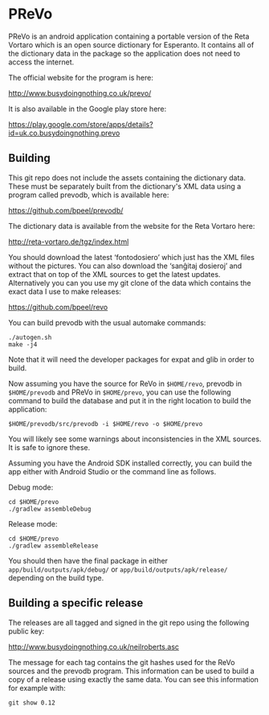 PReVo
=====

PReVo is an android application containing a portable version of the
Reta Vortaro which is an open source dictionary for Esperanto. It
contains all of the dictionary data in the package so the application
does not need to access the internet.

The official website for the program is here:

 http://www.busydoingnothing.co.uk/prevo/

It is also available in the Google play store here:

 https://play.google.com/store/apps/details?id=uk.co.busydoingnothing.prevo

Building
--------

This git repo does not include the assets containing the dictionary
data. These must be separately built from the dictionary's XML data
using a program called prevodb, which is available here:

 https://github.com/bpeel/prevodb/

The dictionary data is available from the website for the Reta Vortaro
here:

 http://reta-vortaro.de/tgz/index.html

You should download the latest ‘fontodosiero’ which just has the XML
files without the pictures. You can also download the ‘sanĝitaj
dosieroj’ and extract that on top of the XML sources to get the latest
updates. Alternatively you can you use my git clone of the data which
contains the exact data I use to make releases:

 https://github.com/bpeel/revo

You can build prevodb with the usual automake commands:

    ./autogen.sh
    make -j4

Note that it will need the developer packages for expat and glib in
order to build.

Now assuming you have the source for ReVo in `$HOME/revo`, prevodb in
`$HOME/prevodb` and PReVo in `$HOME/prevo`, you can use the following
command to build the database and put it in the right location to
build the application:

    $HOME/prevodb/src/prevodb -i $HOME/revo -o $HOME/prevo

You will likely see some warnings about inconsistencies in the XML
sources. It is safe to ignore these.

Assuming you have the Android SDK installed correctly, you can build
the app either with Android Studio or the command line as follows.

Debug mode:

    cd $HOME/prevo
    ./gradlew assembleDebug

Release mode:

    cd $HOME/prevo
    ./gradlew assembleRelease

You should then have the final package in either
`app/build/outputs/apk/debug/` or `app/build/outputs/apk/release/`
depending on the build type.

Building a specific release
---------------------------

The releases are all tagged and signed in the git repo using the
following public key:

 http://www.busydoingnothing.co.uk/neilroberts.asc

The message for each tag contains the git hashes used for the ReVo
sources and the prevodb program. This information can be used to build
a copy of a release using exactly the same data. You can see this
information for example with:

    git show 0.12
